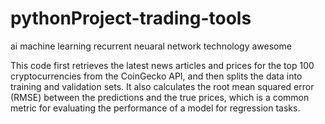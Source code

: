 # pythonProject-trading-tools
ai machine learning recurrent neuaral network technology awesome 


This code first retrieves the latest news articles and prices for the top 100 cryptocurrencies from the CoinGecko API,
and then splits the data into training and validation sets. It also calculates the root mean squared error (RMSE) 
between the predictions and the true prices, which is a common metric for evaluating the performance of a model for regression tasks.
